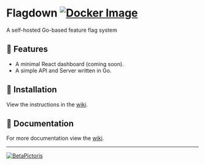 # Flagdown [![Docker Image](https://github.com/BetaPictoris/flagdown/actions/workflows/docker-image.yml/badge.svg)](https://github.com/BetaPictoris/flagdown/actions/workflows/docker-image.yml)

A self-hosted Go-based feature flag system 

## :rocket: Features
 - A minimal React dashboard (coming soon).
 - A simple API and Server written in Go.

## :hammer: Installation

View the instructions in the [wiki](https://github.com/BetaPictoris/flagdown/wiki/Installation).

## :memo: Documentation

For more documentation view the [wiki](https://github.com/BetaPictoris/flagdown/wiki).


---

[![BetaPictoris](https://cdn.ozx.me/betapictoris/header.svg)](https://github.com/BetaPictoris)
